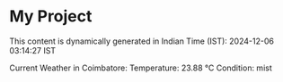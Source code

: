 # My Project

This content is dynamically generated in Indian Time (IST): 2024-12-06 03:14:27 IST


Current Weather in Coimbatore:
Temperature: 23.88 °C
Condition: mist
